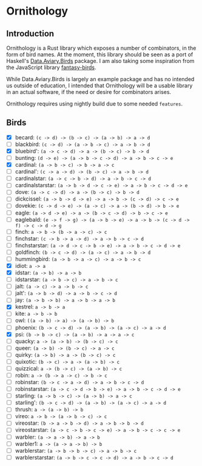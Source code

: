 # Ornithology

## Introduction

Ornithology is a Rust library which exposes a number of combinators, in the form of bird names.
At the moment, this library should be seen as a port of Haskell's
[Data.Aviary.Birds](https://hackage.haskell.org/package/data-aviary-0.4.0/docs/Data-Aviary-Birds.html)
package. I am also taking some inspiration from the JavaScript library
[fantasy-birds](https://github.com/fantasyland/fantasy-birds).

While Data.Aviary.Birds is largely an example package and has no intended us outside of
education, I intended that Ornithology will be a usable library in an actual software, if the
need or desire for combinators arises.

Ornithology requires using nightly build due to some needed `features`.

## Birds

- [x] becard: `(c -> d) -> (b -> c) -> (a -> b) -> a -> d`
- [ ] blackbird: `(c -> d) -> (a -> b -> c) -> a -> b -> d`
- [x] bluebird': `(a -> c -> d) -> a -> (b -> c) -> b -> d`
- [ ] bunting: `(d -> e) -> (a -> b -> c -> d) -> a -> b -> c -> e`
- [x] cardinal: `(a -> b -> c) -> b -> a -> c`
- [ ] cardinal': `(c -> a -> d) -> (b -> c) -> a -> b -> d`
- [ ] cardinalstar: `(a -> c -> b -> d) -> a -> b -> c -> d`
- [ ] cardinalstarstar: `(a -> b -> d -> c -> e) -> a -> b -> c -> d -> e`
- [ ] dove: `(a -> c -> d) -> a -> (b -> c) -> b -> d`
- [ ] dickcissel: `(a -> b -> d -> e) -> a -> b -> (c -> d) -> c -> e`
- [ ] dovekie: `(c -> d -> e) -> (a -> c) -> a -> (b -> d) -> b -> e`
- [ ] eagle: `(a -> d -> e) -> a -> (b -> c -> d) -> b -> c -> e`
- [ ] eaglebald: `(e -> f -> g) -> (a -> b -> e) -> a -> b -> (c -> d -> f) -> c -> d -> g`
- [ ] finch: `a -> b -> (b -> a -> c) -> c`
- [ ] finchstar: `(c -> b -> a -> d) -> a -> b -> c -> d`
- [ ] finchstarstar: `(a -> d -> c -> b -> e) -> a -> b -> c -> d -> e`
- [ ] goldfinch: `(b -> c -> d) -> (a -> c) -> a -> b -> d`
- [ ] hummingbird: `(a -> b -> a -> c) -> a -> b -> c`
- [x] idiot: `a -> a`
- [x] idstar: `(a -> b) -> a -> b`
- [ ] idstarstar: `(a -> b -> c) -> a -> b -> c`
- [ ] jalt: `(a -> c) -> a -> b -> c`
- [ ] jalt': `(a -> b -> d) -> a -> b -> c -> d`
- [ ] jay: `(a -> b -> b) -> a -> b -> a -> b`
- [x] kestrel: `a -> b -> a`
- [ ] kite: `a -> b -> b`
- [ ] owl: `((a -> b) -> a) -> (a -> b) -> b`
- [ ] phoenix: `(b -> c -> d) -> (a -> b) -> (a -> c) -> a -> d`
- [x] psi: `(b -> b -> c) -> (a -> b) -> a -> a -> c`
- [ ] quacky: `a -> (a -> b) -> (b -> c) -> c`
- [ ] queer: `(a -> b) -> (b -> c) -> a -> c`
- [ ] quirky: `(a -> b) -> a -> (b -> c) -> c`
- [ ] quixotic: `(b -> c) -> a -> (a -> b) -> c`
- [ ] quizzical: `a -> (b -> c) -> (a -> b) -> c`
- [ ] robin: `a -> (b -> a -> c) -> b -> c`
- [ ] robinstar: `(b -> c -> a -> d) -> a -> b -> c -> d`
- [ ] robinstarstar: `(a -> c -> d -> b -> e) -> a -> b -> c -> d -> e`
- [ ] starling: `(a -> b -> c) -> (a -> b) -> a -> c`
- [ ] starling': `(b -> c -> d) -> (a -> b) -> (a -> c) -> a -> d`
- [ ] thrush: `a -> (a -> b) -> b`
- [ ] vireo: `a -> b -> (a -> b -> c) -> c`
- [ ] vireostar: `(b -> a -> b -> d) -> a -> b -> b -> d`
- [ ] vireostarstar: `(a -> c -> b -> c -> e) -> a -> b -> c -> c -> e`
- [ ] warbler: `(a -> a -> b) -> a -> b`
- [ ] warbler1: `a -> (a -> a -> b) -> b`
- [ ] warblerstar: `(a -> b -> b -> c) -> a -> b -> c`
- [ ] warblerstarstar: `(a -> b -> c -> c -> d) -> a -> b -> c -> d`
